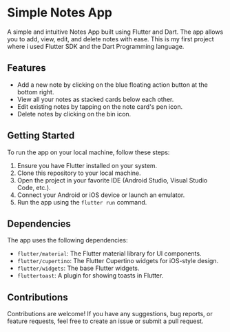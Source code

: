 # Simple Notes App

A simple and intuitive Notes App built using Flutter and Dart. The app allows you to add, view, edit, and delete notes with ease. This is my first project where i used Flutter SDK and the Dart Programming language.

## Features

- Add a new note by clicking on the blue floating action button at the bottom right.
- View all your notes as stacked cards below each other.
- Edit existing notes by tapping on the note card's pen icon.
- Delete notes by clicking on the bin icon.

## Getting Started

To run the app on your local machine, follow these steps:

1. Ensure you have Flutter installed on your system.
2. Clone this repository to your local machine.
3. Open the project in your favorite IDE (Android Studio, Visual Studio Code, etc.).
4. Connect your Android or iOS device or launch an emulator.
5. Run the app using the `flutter run` command.

## Dependencies

The app uses the following dependencies:

- `flutter/material`: The Flutter material library for UI components.
- `flutter/cupertino`: The Flutter Cupertino widgets for iOS-style design.
- `flutter/widgets`: The base Flutter widgets.
- `fluttertoast`: A plugin for showing toasts in Flutter.

## Contributions

Contributions are welcome! If you have any suggestions, bug reports, or feature requests, feel free to create an issue or submit a pull request.

